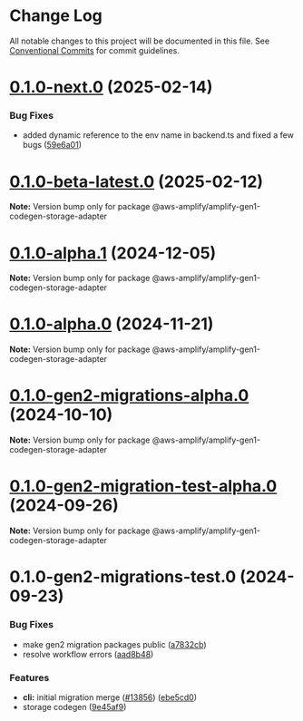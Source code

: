 # Change Log

All notable changes to this project will be documented in this file.
See [Conventional Commits](https://conventionalcommits.org) for commit guidelines.

# [0.1.0-next.0](https://github.com/aws-amplify/amplify-cli/compare/@aws-amplify/amplify-gen1-codegen-storage-adapter@0.1.0-beta-latest.0...@aws-amplify/amplify-gen1-codegen-storage-adapter@0.1.0-next.0) (2025-02-14)


### Bug Fixes

* added dynamic reference to the env name in backend.ts and fixed a few bugs ([59e6a01](https://github.com/aws-amplify/amplify-cli/commit/59e6a014a6aadc17c170e57e6278242bed054697))





# [0.1.0-beta-latest.0](https://github.com/aws-amplify/amplify-cli/compare/@aws-amplify/amplify-gen1-codegen-storage-adapter@0.1.0-alpha.1...@aws-amplify/amplify-gen1-codegen-storage-adapter@0.1.0-beta-latest.0) (2025-02-12)

**Note:** Version bump only for package @aws-amplify/amplify-gen1-codegen-storage-adapter





# [0.1.0-alpha.1](https://github.com/aws-amplify/amplify-cli/compare/@aws-amplify/amplify-gen1-codegen-storage-adapter@0.1.0-alpha.0...@aws-amplify/amplify-gen1-codegen-storage-adapter@0.1.0-alpha.1) (2024-12-05)

**Note:** Version bump only for package @aws-amplify/amplify-gen1-codegen-storage-adapter





# [0.1.0-alpha.0](https://github.com/aws-amplify/amplify-cli/compare/@aws-amplify/amplify-gen1-codegen-storage-adapter@0.1.0-gen2-migrations-alpha.0...@aws-amplify/amplify-gen1-codegen-storage-adapter@0.1.0-alpha.0) (2024-11-21)

**Note:** Version bump only for package @aws-amplify/amplify-gen1-codegen-storage-adapter





# [0.1.0-gen2-migrations-alpha.0](https://github.com/aws-amplify/amplify-cli/compare/@aws-amplify/amplify-gen1-codegen-storage-adapter@0.1.0-gen2-migration-test-alpha.0...@aws-amplify/amplify-gen1-codegen-storage-adapter@0.1.0-gen2-migrations-alpha.0) (2024-10-10)

**Note:** Version bump only for package @aws-amplify/amplify-gen1-codegen-storage-adapter





# [0.1.0-gen2-migration-test-alpha.0](https://github.com/aws-amplify/amplify-cli/compare/@aws-amplify/amplify-gen1-codegen-storage-adapter@0.1.0-gen2-migrations-test.0...@aws-amplify/amplify-gen1-codegen-storage-adapter@0.1.0-gen2-migration-test-alpha.0) (2024-09-26)

**Note:** Version bump only for package @aws-amplify/amplify-gen1-codegen-storage-adapter





# 0.1.0-gen2-migrations-test.0 (2024-09-23)


### Bug Fixes

* make gen2 migration packages public ([a7832cb](https://github.com/aws-amplify/amplify-cli/commit/a7832cb622cabf3eec3f770393477256117ea47d))
* resolve workflow errors ([aad8b48](https://github.com/aws-amplify/amplify-cli/commit/aad8b486809a49b38c39570047418aa4c808bf70))


### Features

* **cli:** initial migration merge ([#13856](https://github.com/aws-amplify/amplify-cli/issues/13856)) ([ebe5cd0](https://github.com/aws-amplify/amplify-cli/commit/ebe5cd046cfb18c38ffdce17610ed3a133cc9d44))
* storage codegen ([9e45af9](https://github.com/aws-amplify/amplify-cli/commit/9e45af9c881572ce67d5bad7e05e057609c80b00))
